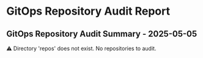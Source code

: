 # GitOps Repository Audit Report

## GitOps Repository Audit Summary - 2025-05-05
⚠️ Directory 'repos' does not exist. No repositories to audit.
